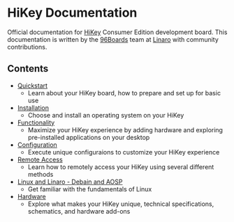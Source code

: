 # HiKey Documentation

Official documentation for [HiKey](https://www.96boards.org/products/ce/hikey/) Consumer Edition development board. This documentation is written by the [96Boards](https://www.96boards.org) team at [Linaro](http://www.linaro.org) with community contributions.

## Contents

- [Quickstart]()
   - Learn about your HiKey board, how to prepare and set up for basic use
- [Installation]()
   - Choose and install an operating system on your HiKey
- [Functionality]()
   - Maximize your HiKey experience by adding hardware and exploring pre-installed applications on your desktop
- [Configuration]()
   - Execute unique configuraions to customize your HiKey experience
- [Remote Access]()
   - Learn how to remotely access your HiKey using several different methods
- [Linux and Linaro - Debain and AOSP]()
   - Get familiar with the fundamentals of Linux
- [Hardware]()
   - Explore what makes your HiKey unique, technical specifications, schematics, and hardware add-ons
